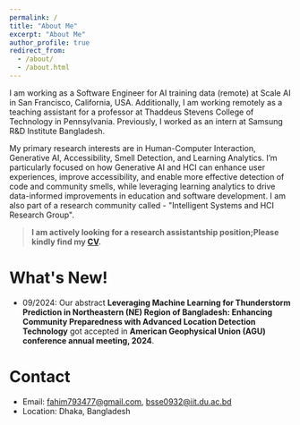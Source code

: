 ```yaml
---
permalink: /
title: "About Me"
excerpt: "About Me"
author_profile: true
redirect_from:
  - /about/
  - /about.html
---
```


I am working as a Software Engineer for AI training data (remote) at Scale AI in San Francisco, California, USA. Additionally, I am working remotely as a teaching assistant for a professor at Thaddeus Stevens College of Technology in Pennsylvania. Previously, I worked as an intern at Samsung R&D Institute Bangladesh.

My primary research interests are in Human-Computer Interaction, Generative AI, Accessibility, Smell Detection, and Learning Analytics. I’m particularly focused on how Generative AI and HCI can enhance user experiences, improve accessibility, and enable more effective detection of code and community smells, while leveraging learning analytics to drive data-informed improvements in education and software development. I am also part of a research community called - "Intelligent Systems and HCI Research Group".

> **I am actively looking for a research assistantship position;Please kindly find my [CV](https://drive.google.com/file/d/1iLFUxbmGIjx-PZdd12Ts0mImBVTBNRRY/view?usp=sharing).**

# What's New!

- 09/2024: Our abstract **Leveraging Machine Learning for Thunderstorm Prediction in Northeastern (NE) Region of Bangladesh: Enhancing Community Preparedness with Advanced Location Detection Technology** got accepted in **American Geophysical Union (AGU) conference annual meeting, 2024**.

# Contact

- Email: fahim793477@gmail.com, bsse0932@iit.du.ac.bd
- Location: Dhaka, Bangladesh
